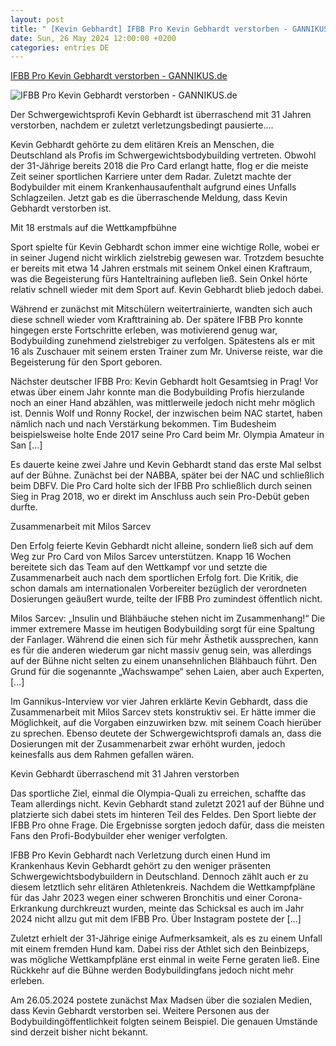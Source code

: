 ```yaml
---
layout: post
title: " [Kevin Gebhardt] IFBB Pro Kevin Gebhardt verstorben - GANNIKUS.de"
date: Sun, 26 May 2024 12:00:00 +0200
categories: entries DE
---
```

[IFBB Pro Kevin Gebhardt verstorben - GANNIKUS.de](https://www.gannikus.de/news/ifbb-pro-kevin-gebhardt-verstorben/)

![IFBB Pro Kevin Gebhardt verstorben - GANNIKUS.de](https://www.gannikus.de/wp-content/uploads/2024/05/kevin-gebhardt-verstorben.png)

Der Schwergewichtsprofi Kevin Gebhardt ist überraschend mit 31 Jahren verstorben, nachdem er zuletzt verletzungsbedingt pausierte....

Kevin Gebhardt gehörte zu dem elitären Kreis an Menschen, die Deutschland als Profis im Schwergewichtsbodybuilding vertreten. Obwohl der 31-Jährige bereits 2018 die Pro Card erlangt hatte, flog er die meiste Zeit seiner sportlichen Karriere unter dem Radar. Zuletzt machte der Bodybuilder mit einem Krankenhausaufenthalt aufgrund eines Unfalls Schlagzeilen. Jetzt gab es die überraschende Meldung, dass Kevin Gebhardt verstorben ist.

Mit 18 erstmals auf die Wettkampfbühne

Sport spielte für Kevin Gebhardt schon immer eine wichtige Rolle, wobei er in seiner Jugend nicht wirklich zielstrebig gewesen war. Trotzdem besuchte er bereits mit etwa 14 Jahren erstmals mit seinem Onkel einen Kraftraum, was die Begeisterung fürs Hanteltraining aufleben ließ. Sein Onkel hörte relativ schnell wieder mit dem Sport auf. Kevin Gebhardt blieb jedoch dabei.

Während er zunächst mit Mitschülern weitertrainierte, wandten sich auch diese schnell wieder vom Krafttraining ab. Der spätere IFBB Pro konnte hingegen erste Fortschritte erleben, was motivierend genug war, Bodybuilding zunehmend zielstrebiger zu verfolgen. Spätestens als er mit 16 als Zuschauer mit seinem ersten Trainer zum Mr. Universe reiste, war die Begeisterung für den Sport geboren.

Nächster deutscher IFBB Pro: Kevin Gebhardt holt Gesamtsieg in Prag! Vor etwas über einem Jahr konnte man die Bodybuilding Profis hierzulande noch an einer Hand abzählen, was mittlerweile jedoch nicht mehr möglich ist. Dennis Wolf und Ronny Rockel, der inzwischen beim NAC startet, haben nämlich nach und nach Verstärkung bekommen. Tim Budesheim beispielsweise holte Ende 2017 seine Pro Card beim Mr. Olympia Amateur in San […]

Es dauerte keine zwei Jahre und Kevin Gebhardt stand das erste Mal selbst auf der Bühne. Zunächst bei der NABBA, später bei der NAC und schließlich beim DBFV. Die Pro Card holte sich der IFBB Pro schließlich durch seinen Sieg in Prag 2018, wo er direkt im Anschluss auch sein Pro-Debüt geben durfte.

Zusammenarbeit mit Milos Sarcev

Den Erfolg feierte Kevin Gebhardt nicht alleine, sondern ließ sich auf dem Weg zur Pro Card von Milos Sarcev unterstützen. Knapp 16 Wochen bereitete sich das Team auf den Wettkampf vor und setzte die Zusammenarbeit auch nach dem sportlichen Erfolg fort. Die Kritik, die schon damals am internationalen Vorbereiter bezüglich der verordneten Dosierungen geäußert wurde, teilte der IFBB Pro zumindest öffentlich nicht.

Milos Sarcev: „Insulin und Blähbäuche stehen nicht im Zusammenhang!“ Die immer extremere Masse im heutigen Bodybuilding sorgt für eine Spaltung der Fanlager. Während die einen sich für mehr Ästhetik aussprechen, kann es für die anderen wiederum gar nicht massiv genug sein, was allerdings auf der Bühne nicht selten zu einem unansehnlichen Blähbauch führt. Den Grund für die sogenannte „Wachswampe“ sehen Laien, aber auch Experten, […]

Im Gannikus-Interview vor vier Jahren erklärte Kevin Gebhardt, dass die Zusammenarbeit mit Milos Sarcev stets konstruktiv sei. Er hätte immer die Möglichkeit, auf die Vorgaben einzuwirken bzw. mit seinem Coach hierüber zu sprechen. Ebenso deutete der Schwergewichtsprofi damals an, dass die Dosierungen mit der Zusammenarbeit zwar erhöht wurden, jedoch keinesfalls aus dem Rahmen gefallen wären.

Kevin Gebhardt überraschend mit 31 Jahren verstorben

Das sportliche Ziel, einmal die Olympia-Quali zu erreichen, schaffte das Team allerdings nicht. Kevin Gebhardt stand zuletzt 2021 auf der Bühne und platzierte sich dabei stets im hinteren Teil des Feldes. Den Sport liebte der IFBB Pro ohne Frage. Die Ergebnisse sorgten jedoch dafür, dass die meisten Fans den Profi-Bodybuilder eher weniger verfolgten.

IFBB Pro Kevin Gebhardt nach Verletzung durch einen Hund im Krankenhaus Kevin Gebhardt gehört zu den weniger präsenten Schwergewichtsbodybuildern in Deutschland. Dennoch zählt auch er zu diesem letztlich sehr elitären Athletenkreis. Nachdem die Wettkampfpläne für das Jahr 2023 wegen einer schweren Bronchitis und einer Corona-Erkrankung durchkreuzt wurden, meinte das Schicksal es auch im Jahr 2024 nicht allzu gut mit dem IFBB Pro. Über Instagram postete der […]

Zuletzt erhielt der 31-Jährige einige Aufmerksamkeit, als es zu einem Unfall mit einem fremden Hund kam. Dabei riss der Athlet sich den Beinbizeps, was mögliche Wettkampfpläne erst einmal in weite Ferne geraten ließ. Eine Rückkehr auf die Bühne werden Bodybuildingfans jedoch nicht mehr erleben.

Am 26.05.2024 postete zunächst Max Madsen über die sozialen Medien, dass Kevin Gebhardt verstorben sei. Weitere Personen aus der Bodybuildingöffentlichkeit folgten seinem Beispiel. Die genauen Umstände sind derzeit bisher nicht bekannt.

